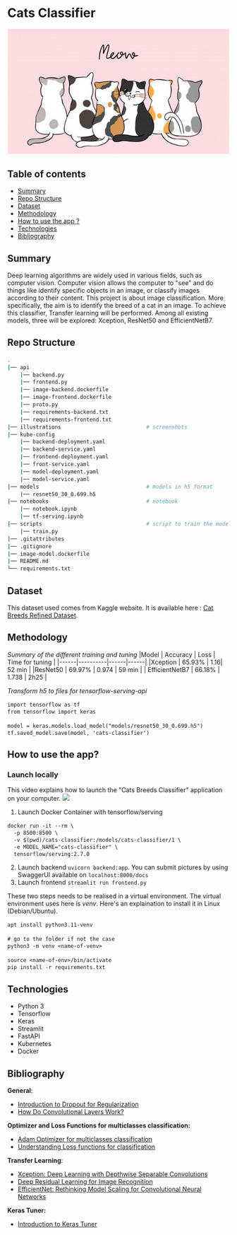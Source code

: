 # Cats Classifier

![image](illustrations/cat_banner_readme.jpg)

## Table of contents

- [Summary](#summary)
- [Repo Structure](#repo-structure)
- [Dataset](#dataset)
- [Methodology](#methodology)
- [How to use the app ?](#how-to-use-the-app)
- [Technologies](#technologies)
- [Bibliography](#bibliography)

## Summary

Deep learning algorithms are widely used in various fields, such as computer vision. Computer vision allows the computer to "see" and do things like identify specific objects in an image, or classify images according to their content.
This project is about image classification. More specifically, the aim is to identify the breed of a cat in an image. To achieve this classifier, Transfer learning will be performed. Among all existing models, three will be explored: Xception, ResNet50 and EfficientNetB7.

## Repo Structure

```bash
.
|── api
    |── backend.py
    |── frontend.py
    |── image-backend.dockerfile
    |── image-frontend.dockerfile
    |── proto.py
    |── requirements-backend.txt
    |── requirements-frontend.txt
|── illustrations                           # screenshots
|── kube-config
    |── backend-deployment.yaml
    |── backend-service.yaml
    |── frontend-deployment.yaml
    |── front-service.yaml
    |── model-deployment.yaml
    |── model-service.yaml
|── models                                  # models in h5 format
    |── resnet50_30_0.699.h5
|── notebooks                               # notebook
    |── notebook.ipynb
    |── tf-serving.ipynb
|── scripts                                 # script to train the model
    |── train.py
|── .gitattributes
|── .gitignore
|── image-model.dockerfile
|── README.md
└── requirements.txt
```

## Dataset

This dataset used comes from Kaggle website. It is available here : [Cat Breeds Refined Dataset](https://www.kaggle.com/datasets/doctrinek/catbreedsrefined-7k).

## Methodology

*Summary of the different training and tuning*
|Model | Accuracy | Loss | Time for tuning |
|------|----------|------|------|
|Xception | 65.93% | 1.16| 52 min |
|ResNet50 | 69.97% | 0.974 | 59 min |
| EfficientNetB7 | 66.18% | 1.738 | 2h25 |


*Transform h5 to files for tensorflow-serving-api*
```
import tensorflow as tf
from tensorflow import keras

model = keras.models.load_model("models/resnet50_30_0.699.h5")
tf.saved_model.save(model, 'cats-classifier')

```

## How to use the app?

### Launch locally

This video explains how to launch the "Cats Breeds Classifier" application on your computer.
[![](http://i3.ytimg.com/vi/Sx3DQ0obns8/hqdefault.jpg)](https://youtu.be/Sx3DQ0obns8)

1) Launch Docker Container with tensorflow/serving
```
docker run -it --rm \
  -p 8500:8500 \
  -v $(pwd)/cats-classifier:/models/cats-classifier/1 \
  -e MODEL_NAME="cats-classifier" \
  tensorflow/serving:2.7.0
```

2) Launch backend `uvicorn backend:app`. You can submit pictures by using SwaggerUI available on `localhost:8000/docs`
3) Launch frontend `streamlit run frontend.py`

These two steps needs to be realised in a virtual environment. The virtual environment uses here is *venv*. Here's an explaination to install it in Linux (Debian/Ubuntu).
```
apt install python3.11-venv

# go to the folder if not the case
python3 -m venv <name-of-venv>

source <name-of-env>/bin/activate
pip install -r requirements.txt
```

## Technologies

- Python 3
- Tensorflow
- Keras
- Streamlit
- FastAPI
- Kubernetes
- Docker


## Bibliography

**General**:
- [Introduction to Dropout for Regularization](https://machinelearningmastery.com/dropout-for-regularizing-deep-neural-networks/)
- [How Do Convolutional Layers Work?](https://machinelearningmastery.com/convolutional-layers-for-deep-learning-neural-networks/)

**Optimizer and Loss Functions for multiclasses classification:**

- [Adam Optimizer for multiclasses classification](https://towardsdatascience.com/multiclass-classification-neural-network-using-adam-optimizer-fb9a4d2f73f4)
- [Understanding Loss functions for classification](https://medium.com/mlearning-ai/understanding-loss-functions-for-classification-81c19ee72c2a)

**Transfer Learning**:
- [Xception: Deep Learning with Depthwise Separable Convolutions](https://arxiv.org/abs/1610.02357)
- [Deep Residual Learning for Image Recognition](https://arxiv.org/abs/1512.03385)
- [EfficientNet: Rethinking Model Scaling for Convolutional Neural Networks](https://arxiv.org/abs/1905.11946)

**Keras Tuner:**
- [Introduction to Keras Tuner](https://www.tensorflow.org/tutorials/keras/keras_tuner?hl=en)
